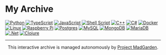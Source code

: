 # My Archive

[![Python](https://img.shields.io/badge/python-3670A0?style=for-the-badge&logo=python&logoColor=ffdd54)](https://github.com/lxRbckl/lxRbckl/blob/main/Python/README.md)
[![TypeScript](https://img.shields.io/badge/typescript-%23007ACC.svg?style=for-the-badge&logo=typescript&logoColor=white)](https://github.com/lxRbckl/lxRbckl/blob/main/TypeScript/README.md)
[![JavaScript](https://img.shields.io/badge/javascript-%23323330.svg?style=for-the-badge&logo=javascript&logoColor=%23F7DF1E)](https://github.com/lxRbckl/lxRbckl/blob/main/JavaScript/README.md)
[![Shell Script](https://img.shields.io/badge/shell_script-%23121011.svg?style=for-the-badge&logo=gnu-bash&logoColor=white)](https://github.com/lxRbckl/lxRbckl/blob/main/Shell/README.md)
[![C++](https://img.shields.io/badge/c++-%2300599C.svg?style=for-the-badge&logo=c%2B%2B&logoColor=white)](https://github.com/lxRbckl/lxRbckl/blob/main/C%2B%2B/README.md)
[![C#](https://img.shields.io/badge/c%23-%23239120.svg?style=for-the-badge&logo=csharp&logoColor=white)](https://github.com/lxRbckl/lxRbckl/tree/main/CS)
[![Docker](https://img.shields.io/badge/docker-%230db7ed.svg?style=for-the-badge&logo=docker&logoColor=white)](https://github.com/lxRbckl/lxRbckl/blob/main/Docker/README.md)
[![Linux](https://img.shields.io/badge/Linux-FCC624?style=for-the-badge&logo=linux&logoColor=black)](https://github.com/lxRbckl/lxRbckl/blob/main/Linux/README.md)
[![Raspberry Pi](https://img.shields.io/badge/-RaspberryPi-C51A4A?style=for-the-badge&logo=Raspberry-Pi)](https://github.com/lxRbckl/lxRbckl/tree/main/Raspberry-Pi)
[![Postgres](https://img.shields.io/badge/postgres-%23316192.svg?style=for-the-badge&logo=postgresql&logoColor=white)](https://github.com/lxRbckl/lxRbckl/blob/main/README.md)
[![MySQL](https://img.shields.io/badge/mysql-4479A1.svg?style=for-the-badge&logo=mysql&logoColor=white)](https://github.com/lxRbckl/lxRbckl/blob/main/README.md)
[![MongoDB](https://img.shields.io/badge/MongoDB-%234ea94b.svg?style=for-the-badge&logo=mongodb&logoColor=white)](https://github.com/lxRbckl/lxRbckl/blob/main/README.md)
[![MariaDB](https://img.shields.io/badge/MariaDB-003545?style=for-the-badge&logo=mariadb&logoColor=white)](https://github.com/lxRbckl/lxRbckl/blob/main/README.md)
[![.Net](https://img.shields.io/badge/.NET-5C2D91?style=for-the-badge&logo=.net&logoColor=white)](https://github.com/lxRbckl/lxRbckl/blob/main/README.md)
[![Clojure](https://img.shields.io/badge/Clojure-%23Clojure.svg?style=for-the-badge&logo=Clojure&logoColor=Clojure)](https://github.com/lxRbckl/lxRbckl/blob/main/Clojure/README.md)

--- 

<div align="center">
  This interactive archive is managed autonomously by <a href="https://github.com/lxRbckl/Project-MadGarden">Project MadGarden</a>.
</div>
